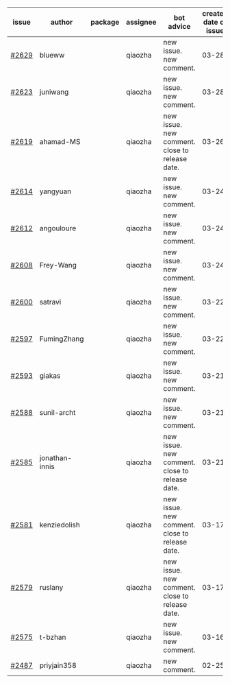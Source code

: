 | issue | author | package | assignee | bot advice | created date of issue | target release date | date from target |
| ------ | ------ | ------ | ------ | ------ | ------ | ------ | :-----: |
| [#2629](https://github.com/Azure/sdk-release-request/issues/2629) | blueww |  | qiaozha | new issue. new comment. | 03-28 | 04-11 |  |
| [#2623](https://github.com/Azure/sdk-release-request/issues/2623) | juniwang |  | qiaozha | new issue. new comment. | 03-28 | 04-11 |  |
| [#2619](https://github.com/Azure/sdk-release-request/issues/2619) | ahamad-MS |  | qiaozha | new issue. new comment. close to release date.  | 03-26 | 03-29 | 0 |
| [#2614](https://github.com/Azure/sdk-release-request/issues/2614) | yangyuan |  | qiaozha | new issue. new comment. | 03-24 | 04-11 |  |
| [#2612](https://github.com/Azure/sdk-release-request/issues/2612) | angouloure |  | qiaozha | new issue. new comment. | 03-24 | 04-14 |  |
| [#2608](https://github.com/Azure/sdk-release-request/issues/2608) | Frey-Wang |  | qiaozha | new issue. new comment. | 03-24 | 04-04 |  |
| [#2600](https://github.com/Azure/sdk-release-request/issues/2600) | satravi |  | qiaozha | new issue. new comment. | 03-22 | 03-25 |  |
| [#2597](https://github.com/Azure/sdk-release-request/issues/2597) | FumingZhang |  | qiaozha | new issue. new comment. | 03-22 | 03-24 |  |
| [#2593](https://github.com/Azure/sdk-release-request/issues/2593) | giakas |  | qiaozha | new issue. new comment. | 03-21 | 03-24 |  |
| [#2588](https://github.com/Azure/sdk-release-request/issues/2588) | sunil-archt |  | qiaozha | new issue. new comment. | 03-21 | 05-02 |  |
| [#2585](https://github.com/Azure/sdk-release-request/issues/2585) | jonathan-innis |  | qiaozha | new issue. new comment. close to release date.  | 03-21 | 03-28 | -1 |
| [#2581](https://github.com/Azure/sdk-release-request/issues/2581) | kenziedolish |  | qiaozha | new issue. new comment. close to release date.  | 03-17 | 03-31 | 1 |
| [#2579](https://github.com/Azure/sdk-release-request/issues/2579) | ruslany |  | qiaozha | new issue. new comment. close to release date.  | 03-17 | 03-31 | 1 |
| [#2575](https://github.com/Azure/sdk-release-request/issues/2575) | t-bzhan |  | qiaozha | new issue. new comment. | 03-16 | 03-18 |  |
| [#2487](https://github.com/Azure/sdk-release-request/issues/2487) | priyjain358 |  | qiaozha | new comment. | 02-25 | 03-14 |  |

